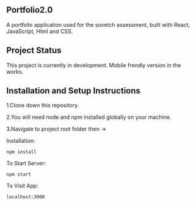 ## Portfolio2.0

A portfolio application used for the sovetch assessment, built with React, JavaScript, Html and CSS.

## Project Status
This project is currently in development.
Mobile frendly version in the works.

## Installation and Setup Instructions

1.Clone down this repository. 

2.You will need node and npm installed globally on your machine.

3.Navigate to project root folder then ->

Installation:

`npm install`  

To Start Server:

`npm start`

To Visit App:

`localhost:3000`

